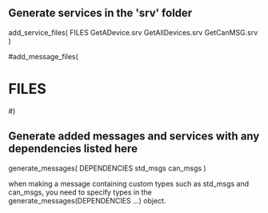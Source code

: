 ## Generate services in the 'srv' folder
add_service_files(
   FILES
   GetADevice.srv
   GetAllDevices.srv
   GetCanMSG.srv
)

#add_message_files(
 # FILES
#)

## Generate added messages and services with any dependencies listed here
generate_messages(
   DEPENDENCIES
   std_msgs
   can_msgs
)

when making a message containing custom types such as std_msgs and can_msgs, you need to specify types in the generate_messages(DEPENDENCIES ...) object.
